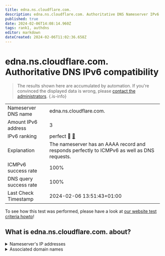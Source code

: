 ```yaml
---
title: edna.ns.cloudflare.com.
description: edna.ns.cloudflare.com. Authoritative DNS Nameserver IPv6 compatibility
published: true
date: 2024-02-06T14:08:14.960Z
tags: rank1, authdns
editor: markdown
dateCreated: 2024-02-06T11:02:36.658Z
---
```


# edna.ns.cloudflare.com. Authoritative DNS IPv6 compatibility

> The results shown here are accumulated by automation. If you're convinced the displayed data is wrong, please [contact the administrators](/howto/chat). 
{.is-info}




|   |   |
| - | - |
| Nameserver DNS name | edna.ns.cloudflare.com.
| Amount IPv6 address | 3
| IPv6 ranking | perfect :1st_place_medal: [🔗](/howto/ranking) |
| Explanation | The nameserver has an AAAA record and responds perfectly to ICMPv6 as well as DNS requests. |
| ICMPv6 success rate | 100%|
| DNS query success rate | 100% |
| Last Check Timestamp | 2024-02-06 13:51:43+01:00 |

To see how this test was performed, please have a look at [our website test criteria howto](/howto/testcriteria/authdns)!


## What is edna.ns.cloudflare.com. about?




<details>
<summary>Nameserver's IP addresses</summary>

2a06:98c1:50::ac40:206d

2606:4700:50::adf5:3a6d

2803:f800:50::6ca2:c06d

</details>



<details>
<summary>Associated domain names</summary>

www.timescale.com

</details>
